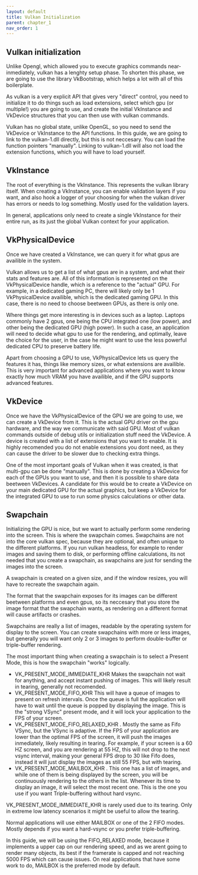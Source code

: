 ```yaml
---
layout: default
title: Vulkan Initialization
parent: chapter_1
nav_order: 1
---
```



## Vulkan initialization
Unlike Opengl, which allowed you to execute graphics commands near-inmediately, vulkan has a lenghty setup phase. To shorten this phase, we are going to use the library VkBootstrap, which helps a lot with all of this boilerplate.

As vulkan is a very explicit API that gives very "direct" control, you need to initialize it to do things such as load extensions, select which gpu (or multiple!) you are going to use, and create the initial VkInstance and VkDevice structures that you can then use with vulkan commands.

Vulkan has no global state, unlike OpenGL, so you need to send the VkDevice or VkInstance to the API functions. In this guide, we are going to link to the vulkan-1.dll directly, but this is not neccesary. You can load the function pointers "manually". Linking to vulkan-1.dll will also not load the extension functions, which you will have to load yourself.

## VkInstance
The root of everything is the VkInstance. This represents the vulkan library itself. When creating a VkInstance, you can enable validation layers if you want, and also hook a logger of your choosing for when the vulkan driver has errors or needs to log something. Mostly used for the validation layers.

In general, applications only need to create a single VkInstance for their entire run, as its just the global Vulkan context for your application.

## VkPhysicalDevice
Once we have created a VkInstance, we can query it for what gpus are availible in the system. 

Vulkan allows us to get a list of what gpus are in a system, and what their stats and features are. All of this information is represented on the VkPhysicalDevice handle, which is a reference to the "actual" GPU. For example, in a dedicated gaming PC, there will likely only be 1 VkPhysicalDevice availible, which is the dedicated gaming GPU. In this case, there is no need to choose beetween GPUs, as there is only one. 

Where things get more interesting is in devices such as a laptop. Laptops commonly have 2 gpus, one being the CPU integrated one (low power), and other being the dedicated GPU (high power). In such a case, an application will need to decide what gpu to use for the rendering, and optimally, leave the choice for the user, in the case he might want to use the less powerful dedicated CPU to preserve battery life.

Apart from choosing a GPU to use, VkPhysicalDevice lets us query the features it has, things like memory sizes, or what extensions are availible. This is very important for advanced applications where you want to know exactly how much VRAM you have availible, and if the GPU supports advanced features. 

## VkDevice
Once we have the VkPhysicalDevice of the GPU we are going to use, we can create a VkDevice from it. This is the actual GPU driver on the gpu hardware, and the way we communicate with said GPU.
Most of vulkan commands outside of debug utils or initialization stuff need the VkDevice. A device is created with a list of extensions that you want to enable. It is highly recomended you do not enable extensions you dont need, as they can cause the driver to be slower due to checking extra things.

One of the most important goals of Vulkan when it was created, is that multi-gpu can be done "manually". This is done by creating a VkDevice for each of the GPUs you want to use, and then it is possible to share data beetween VkDevices. A candidate for this would be to create a VkDevice on your main dedicated GPU for the actual graphics, but keep a VkDevice for the integrated GPU to use to run some physics calculations or other data.

## Swapchain
Initializing the GPU is nice, but we want to actually perform some rendering into the screen. This is where the swapchain comes.
Swapchains are not into the core vulkan spec, because they are optional, and often unique to the different platforms. If you run vulkan headless, for example to render images and saving them to disk, or performing offline calculations, its not needed that you create a swapchain, as swapchains are just for sending the images into the screen.

A swapchain is created on a given size, and if the window resizes, you will have to recreate the swapchain again. 

The format that the swapchain exposes for its images can be different beetween platforms and even gpus, so its neccesary that you store the image format that the swapchain wants, as rendering on a different format will cause artifacts or crashes.

Swapchains are really a list of images, readable by the operating system for display to the screen. You can create swapchains with more or less images, but generally you will want only 2 or 3 images to perform double-buffer or triple-buffer rendering.

The most important thing when creating a swapchain is to select a Present Mode, this is how the swapchain "works" logically.

- VK_PRESENT_MODE_IMMEDIATE_KHR Makes the swapchain not wait for anything, and accept instant pushing of images. This will likely result in tearing, generally not recomended.
- VK_PRESENT_MODE_FIFO_KHR This will have a queue of images to present on refresh intervals. Once the queue is full the application will have to wait until the queue is popped by displaying the image. This is the "strong VSync" present mode, and it will lock your application to the FPS of your screen.
- VK_PRESENT_MODE_FIFO_RELAXED_KHR . Mostly the same as Fifo VSync, but the VSync is adaptive. If the FPS of your application are lower than the optimal FPS of the screen, it will push the images inmediately, likely resulting in tearing. For example, if your screen is a 60 HZ screen, and you are rendering at 55 HZ, this will not drop to the next vsync interval, making your general FPS drop to 30 like Fifo does, instead it will just display the images as still 55 FPS, but with tearing.
- VK_PRESENT_MODE_MAILBOX_KHR . This one has a list of images, and while one of them is being displayed by the screen, you will be continuously rendering to the others in the list. Whenever its time to display an image, it will select the most recent one. This is the one you use if you want Triple-buffering without hard vsync.

VK_PRESENT_MODE_IMMEDIATE_KHR is rarely used due to its tearing. Only in extreme low latency scenarios it might be useful to allow the tearing.

Normal applications will use either MAILBOX or one of the 2 FIFO modes. Mostly depends if you want a hard-vsync or you prefer triple-buffering.

In this guide, we will be using the FIFO_RELAXED mode, because it implements a upper cap on our rendering speed, and as we arent going to render many objects, its best if the framerate is capped and not reaching 5000 FPS which can cause issues. On real applications that have some work to do, MAILBOX is the preferred mode by default.